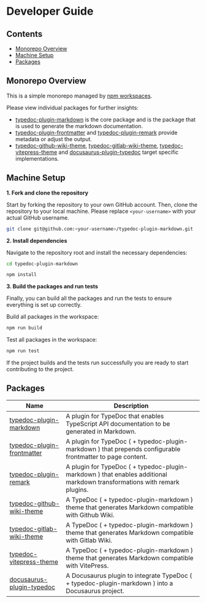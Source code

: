 # Developer Guide

## Contents

* [Monorepo Overview](#monorepo-overview)
* [Machine Setup](#machine-setup)
* [Packages](#packages)

## Monorepo Overview

This is a simple monorepo managed by [npm workspaces](https://docs.npmjs.com/cli/v7/using-npm/workspaces).

Please view individual packages for further insights:

* [typedoc-plugin-markdown](typedoc-plugin-markdown/README.md) is the core package and is the package that is used to generate the markdown documentation.
* [typedoc-plugin-frontmatter](typedoc-plugin-frontmatter/README.md) and [typedoc-plugin-remark](typedoc-plugin-remark/README.md) provide metadata or adjust the output.
* [typedoc-github-wiki-theme](typedoc-github-wiki-theme/README.md), [typedoc-gitlab-wiki-theme](typedoc-gitlab-wiki-theme/README.md),
  [typedoc-vitepress-theme](typedoc-vitepress-theme/README.md) and [docusaurus-plugin-typedoc](docusaurus-plugin-typedoc/README.md) target specific implementations.

## Machine Setup

**1. Fork and clone the repository**

Start by forking the repository to your own GitHub account. Then, clone the repository to your local machine. Please replace `<your-username>` with your actual GitHub username.

```bash
git clone git@github.com:<your-username>/typedoc-plugin-markdown.git
```

**2. Install dependencies**

Navigate to the repository root and install the necessary dependencies:

```bash
cd typedoc-plugin-markdown

npm install
```

**3. Build the packages and run tests**

Finally, you can build all the packages and run the tests to ensure everything is set up correctly.

Build all packages in the workspace:

```bash
npm run build
```

Test all packages in the workspace:

```bash
npm run test
```

If the project builds and the tests run successfully you are ready to start contributing to the project.

## Packages

| Name                                                               | Description                                                                                                              |
| ------------------------------------------------------------------ | ------------------------------------------------------------------------------------------------------------------------ |
| [typedoc-plugin-markdown](typedoc-plugin-markdown/README.md)       | A plugin for TypeDoc that enables TypeScript API documentation to be generated in Markdown.                              |
| [typedoc-plugin-frontmatter](typedoc-plugin-frontmatter/README.md) | A plugin for TypeDoc ( + typedoc-plugin-markdown ) that prepends configurable frontmatter to page content.               |
| [typedoc-plugin-remark](typedoc-plugin-remark/README.md)           | A plugin for TypeDoc ( + typedoc-plugin-markdown ) that enables additional markdown transformations with remark plugins. |
| [typedoc-github-wiki-theme](typedoc-github-wiki-theme/README.md)   | A TypeDoc ( + typedoc-plugin-markdown ) theme that generates Markdown compatible with Github Wiki.                       |
| [typedoc-gitlab-wiki-theme](typedoc-gitlab-wiki-theme/README.md)   | A TypeDoc ( + typedoc-plugin-markdown ) theme that generates Markdown compatible with Gitlab Wiki.                       |
| [typedoc-vitepress-theme](typedoc-vitepress-theme/README.md)       | A TypeDoc ( + typedoc-plugin-markdown ) theme that generates Markdown compatible with VitePress.                         |
| [docusaurus-plugin-typedoc](docusaurus-plugin-typedoc/README.md)   | A Docusaurus plugin to integrate TypeDoc ( + typedoc-plugin-markdown ) into a Docusaurus project.                        |
